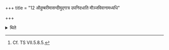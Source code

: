 +++
title = "12 औदुम्बरीमासन्दीमुद्गात्र उपनिदधाति मौञ्जविवानामध्यधि"

+++

<details><summary>थिते</summary>

12. (The Adhvaryu) places a throne-seat of Udumbara wood woven with Muñja-grass for the sake of Udgātr̥[^1]  

[^1]: Cf. TS VII.5.8.5.  
</details>

